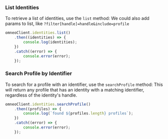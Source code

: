 
### List Identities

To retrieve a list of identities, use the `list` method:
We could also add params to list, like `?filter[handle]=handle&include=profile`

```javascript
omneoClient.identities.list()
    .then((identities) => {
        console.log(identities);
    })
    .catch((error) => {
        console.error(error);
    });
```


### Search Profile by Identifier

To search for a profile with an identifier, use the `searchProfile` method:
This will return any profile that has an identity with a matching identifier, regardless of the identity's handle.

```javascript
omneoClient.identities.searchProfile()
    .then((profiles) => {
        console.log(`found ${profiles.length} profiles`);
    })
    .catch((error) => {
        console.error(error);
    });
```


